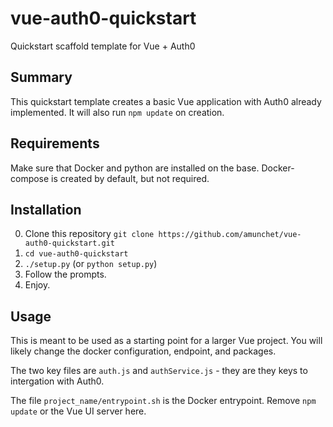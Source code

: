 # vue-auth0-quickstart
Quickstart scaffold template for Vue + Auth0

## Summary
This quickstart template creates a basic Vue application with Auth0 already implemented.  It will also run `npm update` on creation.

## Requirements
Make sure that Docker and python are installed on the base.  Docker-compose is created by default, but not required.

## Installation
0.  Clone this repository `git clone https://github.com/amunchet/vue-auth0-quickstart.git`
1.  `cd vue-auth0-quickstart`
2.  `./setup.py` (or `python setup.py`)
3.  Follow the prompts.
4.  Enjoy.

## Usage
This is meant to be used as a starting point for a larger Vue project.  You will likely change the docker configuration, endpoint, and packages.  

The two key files are `auth.js` and `authService.js` - they are they keys to intergation with Auth0.

The file `project_name/entrypoint.sh` is the Docker entrypoint.  Remove `npm update` or the Vue UI server here.
